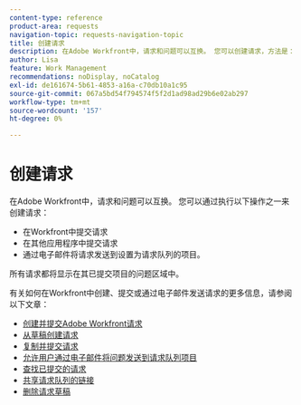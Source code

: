 ```yaml
---
content-type: reference
product-area: requests
navigation-topic: requests-navigation-topic
title: 创建请求
description: 在Adobe Workfront中，请求和问题可以互换。 您可以创建请求，方法是：在Workfront中提交请求，在另一个应用程序中提交请求，或者将请求通过电子邮件发送到设置为请求队列的项目。
author: Lisa
feature: Work Management
recommendations: noDisplay, noCatalog
exl-id: de161674-5b61-4853-a16a-c70db10a1c95
source-git-commit: 067a5bd54f794574f5f2d1ad98ad29b6e02ab297
workflow-type: tm+mt
source-wordcount: '157'
ht-degree: 0%

---
```


# 创建请求

<!--
{{highlighted-preview}}
-->

在Adobe Workfront中，请求和问题可以互换。 您可以通过执行以下操作之一来创建请求：

* 在Workfront中提交请求
* 在其他应用程序中提交请求
* 通过电子邮件将请求发送到设置为请求队列的项目。

所有请求都将显示在其已提交项目的问题区域中。

有关如何在Workfront中创建、提交或通过电子邮件发送请求的更多信息，请参阅以下文章：

* [创建并提交Adobe Workfront请求](../../../manage-work/requests/create-requests/create-submit-requests.md)
* [从草稿创建请求](../../../manage-work/requests/create-requests/create-requests-from-drafts.md)
* [复制并提交请求](../../../manage-work/requests/create-requests/copy-and-submit-requests.md)
* [允许用户通过电子邮件将问题发送到请求队列项目](../../../manage-work/requests/create-requests/enable-email-issues-into-projects.md)
* [查找已提交的请求](../../../manage-work/requests/create-requests/locate-submitted-requests.md)
* [共享请求队列的链接](../../../manage-work/requests/create-requests/share-link-to-request-queue.md)
* [删除请求草稿](../../../manage-work/requests/create-requests/delete-request-draft.md)

